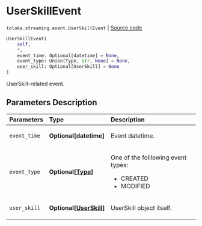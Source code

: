 # UserSkillEvent
`toloka.streaming.event.UserSkillEvent` | [Source code](https://github.com/Toloka/toloka-kit/blob/v1.2.2/src/streaming/event.py#L75)

```python
UserSkillEvent(
    self,
    *,
    event_time: Optional[datetime] = None,
    event_type: Union[Type, str, None] = None,
    user_skill: Optional[UserSkill] = None
)
```

UserSkill-related event.

## Parameters Description

| Parameters | Type | Description |
| :----------| :----| :-----------|
`event_time`|**Optional\[datetime\]**|<p>Event datetime.</p>
`event_type`|**Optional\[[Type](toloka.streaming.event.UserSkillEvent.Type.md)\]**|<p>One of the folllowing event types:</p> <ul> <li>CREATED</li> <li>MODIFIED</li> </ul>
`user_skill`|**Optional\[[UserSkill](toloka.client.user_skill.UserSkill.md)\]**|<p>UserSkill object itself.</p>
